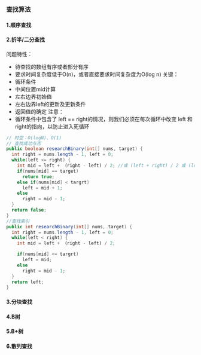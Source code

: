 ### 查找算法
#### 1.顺序查找
#### 2.折半/二分查找
问题特性：
- 待查找的数组有序或者部分有序
- 要求时间复杂度低于O(n)，或者直接要求时间复杂度为O(log n)
关键：
- 循环条件
- 中间位置mid计算
- 左右边界初始值
- 左右边界left的更新及更新条件
- 返回值的确定
注意：
- 循环条件中包含了 left == right的情况，则我们必须在每次循环中改变 left 和 right的指向，以防止进入死循环

``` java
// 时空：O(logN)、O(1)
// 查找成功与否
public boolean researchBinary(int[] nums, target) {
  int right = nums.length - 1, left = 0;
  while(left <= right) {
    int mid = left + （right - left) / 2; //或 (left + right) / 2 或 (left + right)>>1 或 left + （right - left + 1) / 2向上取整
    if(nums[mid] == target)
      return true;
    else if(nums[mid] < targrt)
      left = mid + 1;
    else
      right = mid - 1;
  }
  return false;
}
//查找索引
public int researchBinary(int[] nums, target) {
  int right = nums.length - 1, left = 0;
  while(left < right) {
    int mid = left + （right - left) / 2;

    if(nums[mid] <= targrt)
      left = mid;
    else
      right = mid - 1;
  }
  return left;
}
```
#### 3.分块查找
#### 4.B树
#### 5.B+树
#### 6.散列查找
